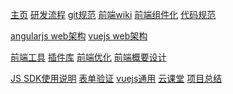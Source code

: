 [主页](index.md)
[研发流程](articles/process.md)
[git规范](articles/git.md)
[前端wiki](articles/wiki.md)
[前端组件化](articles/coms.md)
[代码规范](articles/rules.md)
<!--[研发规范](articles/guide.md)-->
[angularjs web架构](articles/angularjs.md)
[vuejs web架构](articles/vuejs.md)
<!--[移动端开发](articles/mobile.md) -->
[前端工具](articles/tools.md)
[插件库](articles/plugins.md)
[前端优化](articles/perfect.md)
[前端概要设计](articles/design.md)
<!-- [前端月汇报](articles/month-report.md) -->
[JS SDK使用说明](articles/js-sdk.md)
[表单验证](articles/form-validate.md)
[vuejs通用](articles/vuejs-func.md)
[云课堂](articles/classroom/tech.md)
[项目总结](project/project.md)

<!-- [gimmick:Disqus](markdowniowiki) -->

